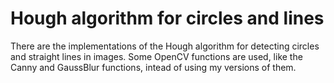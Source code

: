 # Hough algorithm for circles and lines

There are the implementations of the Hough algorithm for detecting circles and straight lines in images.
Some OpenCV functions are used, like the Canny and GaussBlur functions, intead of using my versions of them.
